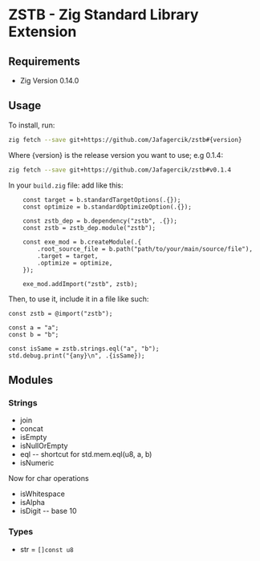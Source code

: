 #  ZSTB - Zig Standard Library Extension

## Requirements

* Zig Version 0.14.0

## Usage 

To install, run: 

```sh
zig fetch --save git+https://github.com/Jafagercik/zstb#{version}
```

Where {version} is the release version you want to use; e.g 0.1.4: 

```sh
zig fetch --save git+https://github.com/Jafagercik/zstb#v0.1.4
```

In your `build.zig` file: add like this:

```zig 
    const target = b.standardTargetOptions(.{});
    const optimize = b.standardOptimizeOption(.{});

    const zstb_dep = b.dependency("zstb", .{});
    const zstb = zstb_dep.module("zstb");

    const exe_mod = b.createModule(.{
        .root_source_file = b.path("path/to/your/main/source/file"),
        .target = target,
        .optimize = optimize,
    });

    exe_mod.addImport("zstb", zstb);
```

Then, to use it, include it in a file like such: 

```zig 
const zstb = @import("zstb");

const a = "a";
const b = "b";

const isSame = zstb.strings.eql("a", "b");
std.debug.print("{any}\n", .{isSame});
```


## Modules

### Strings

* join
* concat 
* isEmpty
* isNullOrEmpty
* eql -- shortcut for std.mem.eql(u8, a, b)
* isNumeric

Now for char operations

* isWhitespace
* isAlpha
* isDigit -- base 10

### Types 

* str = `[]const u8`
